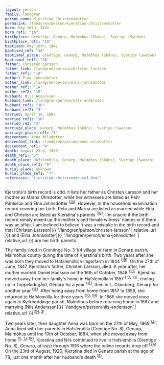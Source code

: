 ```yaml
---
layout: person
family: landgren
person_name: Kjerstina Christensdotter
permalink: /landgren/person/kjerstina-christensdotter
born: May 16th, 1842
born_ref1: "1A"
birthplace: Grentige, Genarp, Malmöhus (Skåne), Sverige (Sweden)
birthplace_ref1: "1A"
baptised: May 18th, 1842
baptised_ref: "1A"
baptismal_place: Grentige, Genarp, Malmöhus (Skåne), Sverige (Sweden)
baptismal_ref1: "1A"
father: Christen Larsson
father_link: /landgren/person/christen-larsson
father_ref1: "1A"
mother: Elna Johnsdotter
mother_link: /landgren/person/elna-johnsdotter
mother_ref1: "1A"
mother_ref2: "1B"
husband: Nils Andersson
husband_link: /landgren/person/nils-andersson
husband_ref1: "1H"
husband_ref2: "3"
married: April 19, 1867
married_ref1: "1H"
married_re2: "3"
marriage_place: Genarp, Malmöhus (Skåne), Sverige (Sweden)
marriage_place_ref1: "3"
descendant: Anna Nilsdotter
descendant_link: /landgren/person/anna-nilsdotter
descendant_ref1: "4"
death: August 23rd, 1920
death_ref1: "5"
death_place: Hafslemölla, Genarp, Malmöhus (Skåne), Sverige (Sweden)
death_place_ref1: "5"
burial_place: unknown
burial_place_ref1: "?"
references: "kjerstina-christensdr-ref.html"
---
```

Kjerstina's birth record is odd. It lists her father as Christen Larsson and her mother as Marna Ohlsdotter, while her witnesses are listed as Pehr Pahlsson and Elna Johnsdotter <sup>([1A](#1A))</sup>. However, in the household examination record covering her birth, Pehr and Marna are listed as married while Elna and Christen are listed as Kjerstina's parents <sup>([1B](#1B))</sup>. I'm unsure if the birth record simply mixed up the mother's and female witness' names or if there was an affair. I am inclined to believe it was a mistake in the birth record and that [Christen Larsson]({{ '/landgren/person/christen-larsson' | relative_url }}) and [Elna Johnsdotter]({{ '/landgren/person/elna-johnsdotter' | relative_url }}) are her birth parents.

The family lived in Grentinge No. 3 1/4 village or farm in Genarp parish, Malmöhus county during the time of Kjerstina's birth. Two years after she was born they moved to Hafslemölla village/farm in 1844 <sup>([1B](#1B))</sup>. On the 27th of June, 1847, Kjerstina's father, Christen Larsson, died. A year after, her mother married Daniel Hansson on the 16th of October, 1848 <sup>([1C](#1C))</sup>. Kjerstina moved away from her family's home in Hafslemölla in 1857 <sup>([1D](#1D), [1G](#1G))</sup>, ending up in Toppeladugård, Genarp for a year <sup>([1E](#1E))</sup>, then in L. Glamberg, Genarp for another year <sup>([1F](#1F))</sup>. After being away from home from 1857 to 1859, she returned to Hafslemölla for three years <sup>([1G](#1G), [1H](#1H))</sup>. In 1865 she moved once again to Kyrkheddinge parish, Malmöhus before returning home in 1867 and marrying [Nils Andersson]({{ '/landgren/person/nils-andersson' | relative_url }})<sup>([1H](#1H), [3](#3))</sup>.

Two years later, their daughter Anna was born on the 27th of May, 1869 <sup>([4](#4))</sup>. Anna lived with her parents in Hafslemölla (Grentige No. 8), Genarp, Malmöhus until the 10th of October, 1884, when she moved away from home <sup>([1I](#1I), [1J](#1J), [1K](#1K))</sup>. Kjerstina and Nils continued to live in Hafslemölla (Grentige No. 8), Genarp, at least through 1916 where the online records drop off <sup>([2A](#2A))</sup>. On the 23rd of August, 1920, Kjerstina died in Genarp parish at the age of 78, just one month after her husband's death <sup>([5](#5))</sup>.
